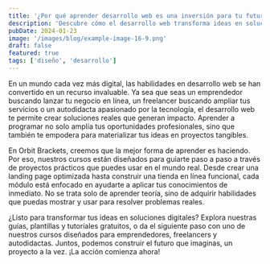 ```yaml
---
title: '¿Por qué aprender desarrollo web es una inversión para tu futuro?'
description: 'Descubre cómo el desarrollo web transforma ideas en soluciones reales. Aprende con proyectos prácticos diseñados para emprendedores y autodidactas.'
pubDate: 2024-01-23
image: '/images/blog/example-image-16-9.png'
draft: false
featured: true
tags: ['diseño', 'desarrollo']
---
```


En un mundo cada vez más digital, las habilidades en desarrollo web se han convertido en un recurso invaluable. Ya sea que seas un emprendedor buscando lanzar tu negocio en línea, un freelancer buscando ampliar tus servicios o un autodidacta apasionado por la tecnología, el desarrollo web te permite crear soluciones reales que generan impacto. Aprender a programar no solo amplía tus oportunidades profesionales, sino que también te empodera para materializar tus ideas en proyectos tangibles.

En Orbit Brackets, creemos que la mejor forma de aprender es haciendo. Por eso, nuestros cursos están diseñados para guiarte paso a paso a través de proyectos prácticos que puedes usar en el mundo real. Desde crear una landing page optimizada hasta construir una tienda en línea funcional, cada módulo está enfocado en ayudarte a aplicar tus conocimientos de inmediato. No se trata solo de aprender teoría, sino de adquirir habilidades que puedas mostrar y usar para resolver problemas reales.

¿Listo para transformar tus ideas en soluciones digitales? Explora nuestras guías, plantillas y tutoriales gratuitos, o da el siguiente paso con uno de nuestros cursos diseñados para emprendedores, freelancers y autodidactas. Juntos, podemos construir el futuro que imaginas, un proyecto a la vez. ¡La acción comienza ahora!
